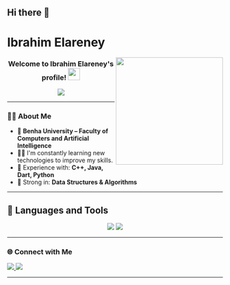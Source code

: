 ## Hi there 👋

<!--
**IbrahimElarene/IbrahimElarene** is a ✨ _special_ ✨ repository because its `README.md` (this file) appears on your GitHub profile.

Here are some ideas to get you started:

- 🔭 I’m currently working on ...
- 🌱 I’m currently learning ...
- 👯 I’m looking to collaborate on ...
- 🤔 I’m looking for help with ...
- 💬 Ask me about ...
- 📫 How to reach me: ...
- 😄 Pronouns: ...
- ⚡ Fun fact: ...
-->
# Ibrahim Elareney
<img width="250" align="right" src="https://c.tenor.com/_DOBjnGspYAAAAAM/code-coding.gif">

<h3 align="center">
  Welcome to Ibrahim Elareney's profile!
  <img src="https://media.giphy.com/media/hvRJCLFzcasrR4ia7z/giphy.gif" width="28">
</h3>

<!-- Typing SVG -->
<p align="center">
  <a href="https://github.com/DenverCoder1/readme-typing-svg">
    <img src="https://readme-typing-svg.herokuapp.com/?lines=Flutter%20Developer;Always%20learning%20new%20things;Mobile%20App%20Development&font=Fira%20Code&center=true&width=500&height=45&color=f75c7e&vCenter=true&size=22">
  </a>
</p> 

---

### 👨‍🎓 About Me
- 🏢 **Benha University – Faculty of Computers and Artificial Intelligence**
- 👨‍💻 I'm constantly learning new technologies to improve my skills.
- 🎯 Experience with: **C++, Java, Dart, Python**
- 🎯 Strong in: **Data Structures & Algorithms**

---

## 🚀 Languages and Tools
<div align="center">
    <img src="https://skillicons.dev/icons?i=flutter,dart,firebase,cpp,java,python" />
    <img src="https://skillicons.dev/icons?i=github,androidstudio,vscode,figma,postman" /><br>
</div>

---

### 🌐 Connect with Me
<a href="https://www.linkedin.com/in/ibrahim-elareney/" target="_blank">
  <img src="https://img.shields.io/badge/-Linked%20In-0077B5?style=for-the-badge&logo=Linkedin&logoColor=white"/>
</a>
<a href="mailto:elareneibrahim@gmail.com">
  <img src="https://img.shields.io/badge/-Ibrahim%20Elareney-D14836?style=for-the-badge&logo=gmail&logoColor=white"/>
</a>

---


